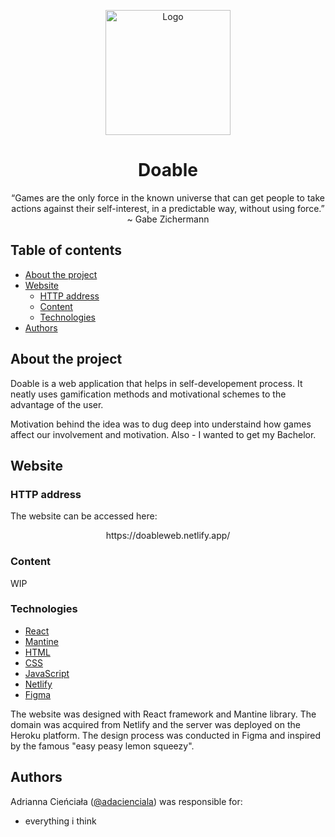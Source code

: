 <p align="center">
  <a href="https://github.com/adacienciala/doable">
    <img src="https://user-images.githubusercontent.com/57063056/155244251-d131992d-9701-4ec8-b9ef-9cb559a4ce76.svg" alt="Logo" height="200">
  </a>

  <h1 align="center">Doable</h3>

  <p align="center">
    “Games are the only force in the known universe that can get people to take <br>
  actions against their self-interest, in a predictable way, without using force.” ~ Gabe Zichermann
  </p>

</p>

## Table of contents
- [About the project](#about-the-project)
- [Website](#website)
  * [HTTP address](#http-address)
  * [Content](#content)
  * [Technologies](#technologies)
- [Authors](#authors)

## About the project

Doable is a web application that helps in self-developement process. It neatly uses gamification methods and motivational schemes to the advantage of the user.

Motivation behind the idea was to dug deep into understaind how games affect our involvement and motivation. Also - I wanted to get my Bachelor.

## Website

### HTTP address

The website can be accessed here:

<p align="center">
  https://doableweb.netlify.app/
</p>

### Content

WIP

### Technologies

* [React](https://reactjs.org/)
* [Mantine](https://mantine.dev/)
* [HTML](https://developer.mozilla.org/en-US/docs/Web/HTML)
* [CSS](https://developer.mozilla.org/en-US/docs/Web/CSS)
* [JavaScript](https://developer.mozilla.org/en-US/docs/Web/JavaScript)
* [Netlify](https://www.netlify.com/)
* [Figma](https://www.figma.com/)

The website was designed with React framework and Mantine library. The domain was acquired from Netlify and the server was deployed on the Heroku platform. The design process was conducted in Figma and inspired by the famous "easy peasy lemon squeezy".

## Authors

Adrianna Cieńciała ([@adacienciala](https://github.com/adacienciala)) was responsible for:
- everything i think
